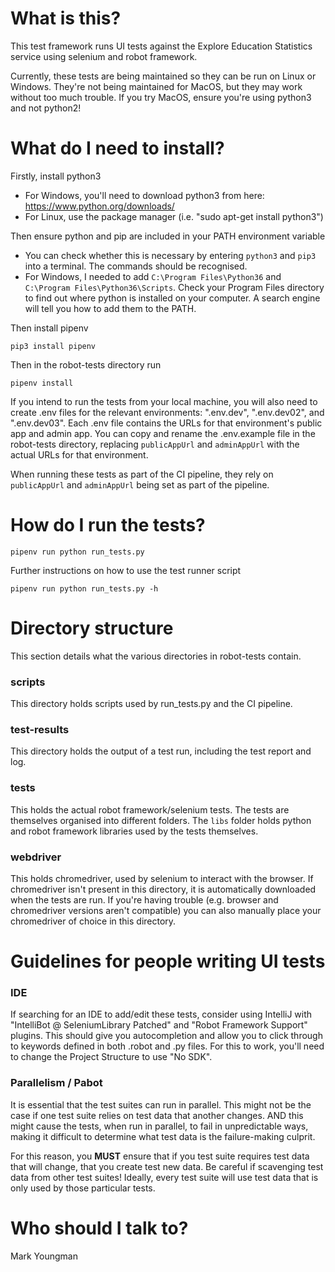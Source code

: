 # What is this?

This test framework runs UI tests against the Explore Education Statistics service using selenium and robot framework.

Currently, these tests are being maintained so they can be run on Linux or Windows. They're not being maintained for MacOS, but they may work without too much trouble. If you try MacOS, ensure you're using python3 and not python2!

# What do I need to install?

Firstly, install python3
   * For Windows, you'll need to download python3 from here: https://www.python.org/downloads/
   * For Linux, use the package manager (i.e. "sudo apt-get install python3")

Then ensure python and pip are included in your PATH environment variable
   * You can check whether this is necessary by entering `python3` and `pip3` into a terminal. The commands should be recognised.
   * For Windows, I needed to add `C:\Program Files\Python36` and `C:\Program Files\Python36\Scripts`. Check your Program Files directory to find out where python is installed on your computer. A search engine will tell you how to add them to the PATH. 
   
Then install pipenv
```
pip3 install pipenv
```

Then in the robot-tests directory run
```
pipenv install
```

If you intend to run the tests from your local machine, you will also need to create .env files for the relevant environments: ".env.dev", ".env.dev02", and ".env.dev03". Each .env file contains the URLs for that environment's public app and admin app. You can copy and rename the .env.example file in the robot-tests directory, replacing `publicAppUrl` and `adminAppUrl` with the actual URLs for that environment.

When running these tests as part of the CI pipeline, they rely on `publicAppUrl` and `adminAppUrl` being set as part of the pipeline.

# How do I run the tests?

```
pipenv run python run_tests.py
```

Further instructions on how to use the test runner script
```
pipenv run python run_tests.py -h
```

# Directory structure

This section details what the various directories in robot-tests contain.

### scripts
This directory holds scripts used by run\_tests.py and the CI pipeline.

### test-results
This directory holds the output of a test run, including the test report and log.

### tests
This holds the actual robot framework/selenium tests. The tests are themselves organised into different folders. The `libs` folder holds python and robot framework libraries used by the tests themselves.

### webdriver
This holds chromedriver, used by selenium to interact with the browser. If chromedriver isn't present in this directory, it is automatically downloaded when the tests are run. If you're having trouble (e.g. browser and chromedriver versions aren't compatible) you can also manually place your chromedriver of choice in this directory.

# Guidelines for people writing UI tests

### IDE
If searching for an IDE to add/edit these tests, consider using IntelliJ with "IntelliBot @ SeleniumLibrary Patched" and "Robot Framework Support" plugins. This should give you autocompletion and allow you to click through to keywords defined in both .robot and .py files. For this to work, you'll need to change the Project Structure to use "No SDK".

### Parallelism / Pabot
It is essential that the test suites can run in parallel. This might not be the case if one test suite relies on test data that another changes. AND this might cause the tests, when run in parallel, to fail in unpredictable ways, making it difficult to determine what test data is the failure-making culprit.

For this reason, you **MUST** ensure that if you test suite requires test data that will change, that you create test new data. Be careful if scavenging test data from other test suites! Ideally, every test suite will use test data that is only used by those particular tests.

# Who should I talk to?

Mark Youngman

